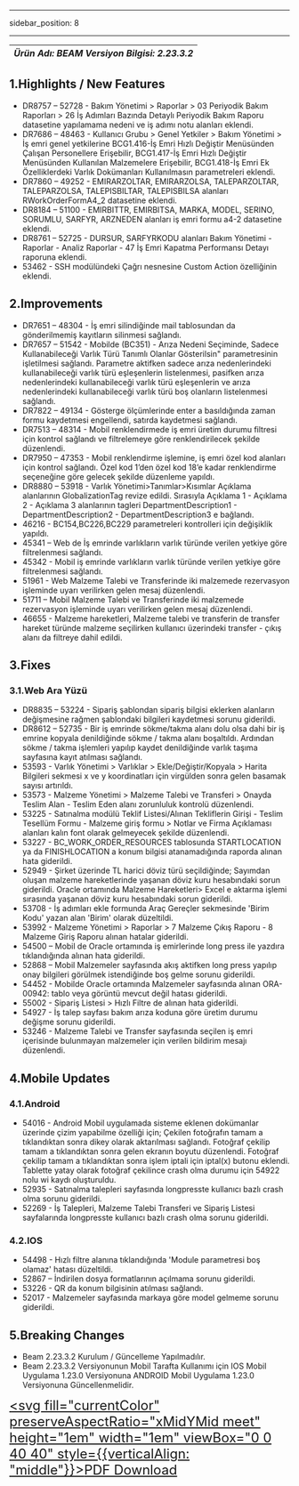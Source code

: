 ﻿---

sidebar_position: 8

---
| ***Ürün Adı: BEAM   Versiyon Bilgisi: 2.23.3.2*** |
|-----------------------------------------------| 


## **1.Highlights / New Features**

-	DR8757 – 52728 - Bakım Yönetimi > Raporlar > 03 Periyodik Bakım Raporları > 26 İş Adımları Bazında Detaylı Periyodik Bakım Raporu datasetine yapılamama nedeni ve iş adımı notu alanları eklendi.
-	DR7686 – 48463 - Kullanıcı Grubu > Genel Yetkiler > Bakım Yönetimi > İş emri genel yetkilerine BCG1.416-İş Emri Hızlı Değiştir Menüsünden Çalışan Personellere Erişebilir, BCG1.417-İş Emri Hızlı Değiştir Menüsünden Kullanılan Malzemelere Erişebilir, BCG1.418-İş Emri Ek Özelliklerdeki Varlık Dokümanları Kullanılmasın parametreleri eklendi.
-	DR7860 – 49252 - EMIRARZOLTAR, EMIRARZOLSA, TALEPARZOLTAR, TALEPARZOLSA, TALEPISBILTAR, TALEPISBILSA alanları RWorkOrderFormA4_2 datasetine eklendi.
-	DR8184 – 51100 - EMIRBITTR, EMIRBITSA, MARKA, MODEL, SERINO, SORUMLU, SARFYR, ARZNEDEN alanları iş emri formu a4-2 datasetine eklendi.
-	DR8761 – 52725 - DURSUR, SARFYRKODU alanları Bakım Yönetimi - Raporlar - Analiz Raporlar - 47 İş Emri Kapatma Performansı Detayı raporuna eklendi.
-	53462 - SSH modülündeki Çağrı nesnesine Custom Action özelliğinin eklendi.


## 2.Improvements

-	DR7651 – 48304 - İş emri silindiğinde mail tablosundan da gönderilmemiş kayıtların silinmesi sağlandı.
-	DR7657 – 51542 - Mobilde (BC351) - Arıza Nedeni Seçiminde, Sadece Kullanabileceği Varlık Türü Tanımlı Olanlar Gösterilsin" parametresinin işletilmesi sağlandı. Parametre aktifken sadece arıza nedenlerindeki kullanabileceği varlık türü eşleşenlerin listelenmesi, pasifken arıza nedenlerindeki kullanabileceği varlık türü eşleşenlerin ve arıza nedenlerindeki kullanabileceği varlık türü boş olanların listelenmesi sağlandı.
-	DR7822 – 49134 - Gösterge ölçümlerinde enter a basıldığında zaman formu kaydetmesi engellendi, satırda kaydetmesi sağlandı.
-	DR7513 – 48314 - Mobil renklendirmede iş emri üretim durumu filtresi için kontrol sağlandı ve filtrelemeye göre renklendirilecek şekilde düzenlendi.
-	DR7950 – 47353 - Mobil renklendirme işlemine, iş emri özel kod alanları için kontrol sağlandı. Özel kod 1’den özel kod 18’e kadar renklendirme seçeneğine göre gelecek şekilde düzenleme yapıldı.
-	DR8880 – 53918 - Varlık Yönetimi>Tanımlar>Kısımlar Açıklama alanlarının GlobalizationTag revize edildi. Sırasıyla Açıklama 1 - Açıklama 2 - Açıklama 3 alanlarının tagleri DepartmentDescription1 - DepartmentDescription2 - DepartmentDescription3 e bağlandı.
-	46216 - BC154,BC226,BC229 parametreleri kontrolleri için değişiklik yapıldı.
-	45341 – Web de İş emrinde varlıkların varlık türünde verilen yetkiye göre filtrelenmesi sağlandı.
-	45342 - Mobil iş emrinde varlıkların varlık türünde verilen yetkiye göre filtrelenmesi sağlandı.
-	51961 - Web Malzeme Talebi ve Transferinde iki malzemede rezervasyon işleminde uyarı verilirken gelen mesaj düzenlendi.
-	51711 – Mobil Malzeme Talebi ve Transferinde iki malzemede rezervasyon işleminde uyarı verilirken gelen mesaj düzenlendi.
-	46655 - Malzeme hareketleri, Malzeme talebi ve transferin de transfer hareket türünde malzeme seçilirken kullanıcı üzerindeki transfer - çıkış alanı da filtreye dahil edildi.


## **3.Fixes**

### 3.1.Web Ara Yüzü

-	DR8835 – 53224 - Sipariş şablondan sipariş bilgisi eklerken alanların değişmesine rağmen şablondaki bilgileri kaydetmesi sorunu giderildi.
-	DR8612 – 52735 - Bir iş emrinde sökme/takma alanı dolu olsa dahi bir iş emrine kopyala denildiğinde sökme / takma alanı boşaltıldı. Ardından sökme / takma işlemleri yapılıp kaydet denildiğinde varlık taşıma sayfasına kayıt atılması sağlandı.
-	53593 - Varlık Yönetimi > Varlıklar > Ekle/Değiştir/Kopyala > Harita Bilgileri sekmesi x ve y koordinatları için virgülden sonra gelen basamak sayısı artırıldı.
-	53573 - Malzeme Yönetimi > Malzeme Talebi ve Transferi > Onayda Teslim Alan - Teslim Eden alanı zorunluluk kontrolü düzenlendi.
-	53225 - Satınalma modülü Teklif Listesi/Alınan Tekliflerin Girişi - Teslim Tesellüm Formu - Malzeme giriş formu > Notlar ve Firma Açıklaması alanları kalın font olarak gelmeyecek şekilde düzenlendi.
-	53227 - BC_WORK_ORDER_RESOURCES tablosunda STARTLOCATION ya da FINISHLOCATION a konum bilgisi atanamadığında raporda alınan hata giderildi.
-	52949 - Şirket üzerinde TL harici döviz türü seçildiğinde; Sayımdan oluşan malzeme hareketlerinde yaşanan döviz kuru hesabındaki sorun giderildi. Oracle ortamında Malzeme Hareketleri> Excel e aktarma işlemi sırasında yaşanan döviz kuru hesabındaki sorun giderildi.
-	53708 - İş adımları ekle formunda Araç Gereçler sekmesinde 'Birim Kodu' yazan alan 'Birim' olarak düzeltildi.
-	53992 - Malzeme Yönetimi > Raporlar > 7 Malzeme Çıkış Raporu - 8 Malzeme Giriş Raporu alınan hatalar giderildi.
-	54500 – Mobil de Oracle ortamında iş emirlerinde long press ile yazdıra tıklandığında alınan hata giderildi.
-	52868 – Mobil Malzemeler sayfasında akış aktifken long press yapılıp onay bilgileri görülmek istendiğinde boş gelme sorunu giderildi.
-	54452 - Mobilde Oracle ortamında Malzemeler sayfasında alınan ORA-00942: tablo veya görüntü mevcut değil hatası giderildi.
-	55002 - Sipariş Listesi > Hızlı Filtre de alınan hata giderildi.
-	54927 - İş talep sayfası bakım arıza koduna göre üretim durumu değişme sorunu giderildi.
-	53246 - Malzeme Talebi ve Transfer sayfasında seçilen iş emri içerisinde bulunmayan malzemeler için verilen bildirim mesajı düzenlendi.


## **4.Mobile Updates**

### 4.1.Android

-	54016 - Android Mobil uygulamada sisteme eklenen dokümanlar üzerinde çizim yapabilme özelliği için; Çekilen fotoğrafın tamam a tıklandıktan sonra dikey olarak aktarılması sağlandı. Fotoğraf çekilip tamam a tıklandıktan sonra gelen ekranın boyutu düzenlendi. Fotoğraf çekilip tamam a tıklandıktan sonra işlem iptali için iptal(x) butonu eklendi. Tablette yatay olarak fotoğraf çekilince crash olma durumu için 54922 nolu wi kaydı oluşturuldu.
-	52935 - Satınalma talepleri sayfasında longpresste kullanıcı bazlı crash olma sorunu giderildi.
-	52269 - İş Talepleri, Malzeme Talebi Transferi ve Sipariş Listesi sayfalarında longpresste kullanıcı bazlı crash olma sorunu giderildi.


### 4.2.IOS

-	54498 - Hızlı filtre alanına tıklandığında 'Module parametresi boş olamaz' hatası düzeltildi.
-	52867 – İndirilen dosya formatlarının açılmama sorunu giderildi.
-	53226 - QR da konum bilgisinin atılması sağlandı.
-	52017 - Malzemeler sayfasında markaya göre model gelmeme sorunu giderildi.


## **5.Breaking Changes**

-	Beam 2.23.3.2 Kurulum / Güncelleme Yapılmadılır.
-	Beam 2.23.3.2 Versiyonunun Mobil Tarafta Kullanımı için IOS Mobil Uygulama 1.23.0 Versiyonuna ANDROID Mobil Uygulama 1.23.0 Versiyonuna Güncellenmelidir.


<font size="5"><a href="https://portal.synergynow.io/#/_redirect/H3nUSjYtgIfyUHhaWv61gu"  target="_blank"><svg fill="currentColor" preserveAspectRatio="xMidYMid meet" height="1em" width="1em" viewBox="0 0 40 40" style={{verticalAlign: "middle"}}><g><path d="m35.8 8.5q0.6 0.6 1 1.7t0.5 1.9v25.8q0 0.8-0.6 1.5t-1.6 0.6h-30q-0.9 0-1.5-0.6t-0.6-1.5v-35.8q0-0.8 0.6-1.5t1.5-0.6h20q0.9 0 2 0.4t1.7 1.1z m-9.9-5.5v8.4h8.4q-0.3-0.6-0.5-0.9l-7-7q-0.3-0.2-0.9-0.5z m8.5 34.1v-22.8h-9.3q-0.9 0-1.5-0.6t-0.6-1.6v-9.2h-17.1v34.2h28.5z m-11.4-13.2q0.7 0.6 1.8 1.3 1.3-0.2 2.6-0.2 3.3 0 4 1.1 0.4 0.5 0 1.2 0 0 0 0l0 0v0.1q-0.2 0.8-1.6 0.8-1.1 0-2.6-0.4t-2.9-1.2q-4.9 0.5-8.7 1.8-3.4 5.9-5.4 5.9-0.4 0-0.7-0.2l-0.5-0.2q0-0.1-0.1-0.2-0.3-0.2-0.2-0.8 0.2-0.8 1.3-2t2.9-2.1q0.3-0.2 0.5 0.1 0.1 0 0.1 0.1 1.1-1.9 2.4-4.4 1.5-3.1 2.3-5.9-0.5-1.8-0.7-3.5t0.2-2.9q0.2-0.9 0.9-0.9h0.5q0.5 0 0.8 0.4 0.4 0.4 0.2 1.5-0.1 0.1-0.1 0.2 0 0 0 0.1v0.7q0 2.8-0.3 4.3 1.2 3.7 3.3 5.3z m-12.9 9.2q1.2-0.6 3.1-3.5-1.2 0.8-2 1.8t-1.1 1.7z m8.9-20.6q-0.4 1-0.1 3 0.1-0.2 0.2-1 0-0.1 0.1-0.9 0.1-0.1 0.1-0.2 0-0.1 0-0.1t0 0 0 0q0-0.5-0.3-0.8 0 0 0 0v0z m-2.8 14.8q3-1.2 6.4-1.8-0.1 0-0.3-0.2t-0.4-0.3q-1.7-1.5-2.8-4-0.6 2-1.9 4.4-0.7 1.3-1 1.9z m14.4-0.4q-0.5-0.5-3.1-0.5 1.7 0.6 2.8 0.6 0.3 0 0.4 0 0 0-0.1-0.1z"></path></g></svg>PDF Download</a></font>